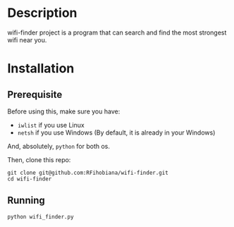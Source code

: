 # Description
wifi-finder project is a program that can search and find 
the most strongest wifi near you.

# Installation

## Prerequisite
Before using this, make sure you have:
- `iwlist` if you use Linux
- `netsh` if you use Windows (By default, it is already in your Windows)

And, absolutely, `python` for both os.

Then, clone this repo:
```console
git clone git@github.com:RFihobiana/wifi-finder.git
cd wifi-finder
``` 

## Running
```console
python wifi_finder.py
```

